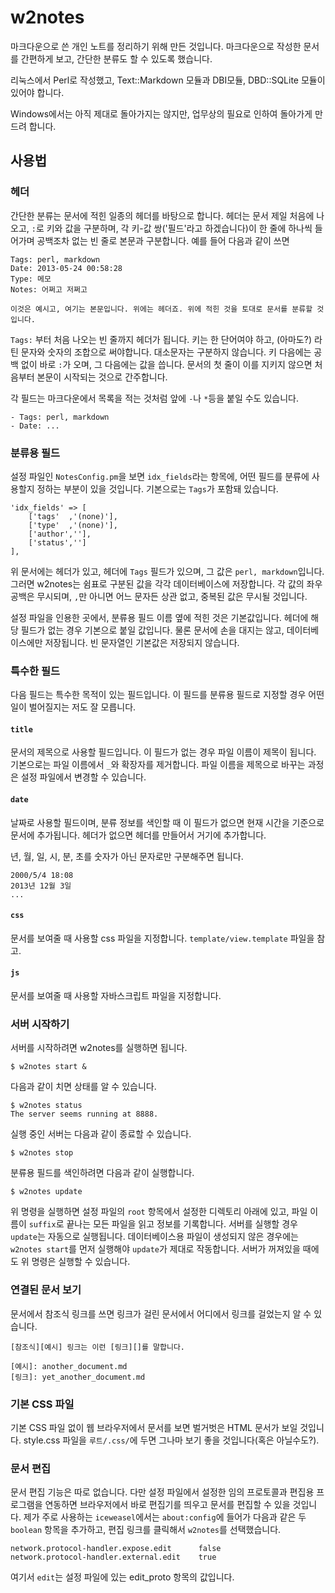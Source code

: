 w2notes
=======

마크다운으로 쓴 개인 노트를 정리하기 위해 만든 것입니다. 마크다운으로 작성한 문서를 간편하게 보고, 간단한 분류도 할 수 있도록 했습니다.

리눅스에서 Perl로 작성했고, Text::Markdown 모듈과 DBI모듈, DBD::SQLite 모듈이 있어야 합니다. 

Windows에서는 아직 제대로 돌아가지는 않지만, 업무상의 필요로 인하여 돌아가게 만드려 합니다.

사용법
----

### 헤더 ###

간단한 분류는 문서에 적힌 일종의 헤더를 바탕으로 합니다. 헤더는 문서 제일 처음에 나오고, `:`로 키와 값을 구분하며, 각 키-값 쌍('필드'라고 하겠습니다)이 한 줄에 하나씩 들어가며 공백조차 없는 빈 줄로 본문과 구분합니다. 예를 들어 다음과 같이 쓰면

	Tags: perl, markdown
	Date: 2013-05-24 00:58:28
	Type: 메모
	Notes: 어쩌고 저쩌고

	이것은 예시고, 여기는 본문입니다. 위에는 헤더죠. 위에 적힌 것을 토대로 문서를 분류할 것입니다. 

`Tags:` 부터 처음 나오는 빈 줄까지 헤더가 됩니다. 키는 한 단어여야 하고, (아마도?) 라틴 문자와 숫자의 조합으로 써야합니다. 대소문자는 구분하지 않습니다. 키 다음에는 공백 없이 바로 `:`가 오며, 그 다음에는 값을 씁니다. 문서의 첫 줄이 이를 지키지 않으면 처음부터 본문이 시작되는 것으로 간주합니다.

각 필드는 마크다운에서 목록을 적는 것처럼 앞에 `-`나 `*`등을 붙일 수도 있습니다. 

	- Tags: perl, markdown
	- Date: ...

### 분류용 필드 ###

설정 파일인 `NotesConfig.pm`을 보면 `idx_fields`라는 항목에, 어떤 필드를 분류에 사용할지 정하는 부분이 있을 것입니다. 기본으로는 `Tags`가 포함돼 있습니다. 

	'idx_fields' => [
		['tags'  ,'(none)'],
		['type'  ,'(none)'],
		['author',''],
		['status','']
	],

위 문서에는 헤더가 있고, 헤더에 `Tags` 필드가 있으며, 그 값은 `perl, markdown`입니다. 그러면 w2notes는 쉼표로 구분된 값을 각각 데이터베이스에 저장합니다. 각 값의 좌우 공백은 무시되며, `,`만 아니면 어느 문자든 상관 없고, 중복된 값은 무시될 것입니다. 

설정 파일을 인용한 곳에서, 분류용 필드 이름 옆에 적힌 것은 기본값입니다. 헤더에 해당 필드가 없는 경우 기본으로 붙일 값입니다. 물론 문서에 손을 대지는 않고, 데이터베이스에만 저장됩니다. 빈 문자열인 기본값은 저장되지 않습니다.

### 특수한 필드 ###

다음 필드는 특수한 목적이 있는 필드입니다. 이 필드를 분류용 필드로 지정할 경우 어떤 일이 벌어질지는 저도 잘 모릅니다.

#### `title` ####

문서의 제목으로 사용할 필드입니다. 이 필드가 없는 경우 파일 이름이 제목이 됩니다. 기본으로는 파일 이름에서 `_`와 확장자를 제거합니다. 파일 이름을 제목으로 바꾸는 과정은 설정 파일에서 변경할 수 있습니다.

#### `date` ####

날짜로 사용할 필드이며, 분류 정보를 색인할 때 이 필드가 없으면 현재 시간을 기준으로 문서에 추가됩니다. 헤더가 없으면 헤더를 만들어서 거기에 추가합니다. 

년, 월, 일, 시, 분, 초를 숫자가 아닌 문자로만 구분해주면 됩니다. 

	2000/5/4 18:08
	2013년 12월 3일
	...

#### `css` ####

문서를 보여줄 때 사용할 css 파일을 지정합니다. `template/view.template` 파일을 참고.

#### `js` ####

문서를 보여줄 때 사용할 자바스크립트 파일을 지정합니다.

### 서버 시작하기 ###

서버를 시작하려면 w2notes를 실행하면 됩니다.

	$ w2notes start &

다음과 같이 치면 상태를 알 수 있습니다. 

	$ w2notes status
	The server seems running at 8888.

실행 중인 서버는 다음과 같이 종료할 수 있습니다.

	$ w2notes stop

분류용 필드를 색인하려면 다음과 같이 실행합니다. 

	$ w2notes update

위 명령을 실행하면 설정 파일의 `root` 항목에서 설정한 디렉토리 아래에 있고, 파일 이름이 `suffix`로 끝나는 모든 파일을 읽고 정보를 기록합니다. 서버를 실행할 경우 `update`는 자동으로 실행됩니다. 데이터베이스용 파일이 생성되지 않은 경우에는 `w2notes start`를 먼저 실행해야 `update`가 제대로 작동합니다. 서버가 꺼져있을 때에도 위 명령은 실행할 수 있습니다.

### 연결된 문서 보기 ###

문서에서 참조식 링크를 쓰면 링크가 걸린 문서에서 어디에서 링크를 걸었는지 알 수 있습니다.

	[참조식][예시] 링크는 이런 [링크][]를 말합니다.

	[예시]: another_document.md
	[링크]: yet_another_document.md

### 기본 CSS 파일 ###

기본 CSS 파일 없이 웹 브라우저에서 문서를 보면 벌거벗은 HTML 문서가 보일 것입니다. style.css 파일을 `루트/.css/`에 두면 그나마 보기 좋을 것입니다(혹은 아닐수도?).

### 문서 편집 ###

문서 편집 기능은 따로 없습니다. 다만 설정 파일에서 설정한 임의 프로토콜과 편집용 프로그램을 연동하면 브라우저에서 바로 편집기를 띄우고 문서를 편집할 수 있을 것입니다. 제가 주로 사용하는 `iceweasel`에서는 `about:config`에 들어가 다음과 같은 두 `boolean` 항목을 추가하고, 편집 링크를 클릭해서 `w2notes`를  선택했습니다. 

	network.protocol-handler.expose.edit      false
	network.protocol-handler.external.edit    true

여기서 `edit`는 설정 파일에 있는 edit_proto 항목의 값입니다.
